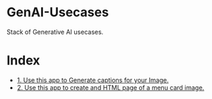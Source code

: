 # GenAI-Usecases
Stack of Generative AI usecases.

# Index
- [1. Use this app to Generate captions for your Image.](#1-text-to-image)
- [2. Use this app to create and HTML page of a menu card image.](#2-image-to-image)

